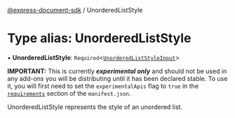 [@express-document-sdk](../overview.md) / UnorderedListStyle

# Type alias: UnorderedListStyle

• **UnorderedListStyle**: `Required`<[`UnorderedListStyleInput`](../interfaces/UnorderedListStyleInput.md)\>

<InlineAlert slots="text" variant="warning"/>

**IMPORTANT:** This is currently ***experimental only*** and should not be used in any add-ons you will be distributing until it has been declared stable. To use it, you will first need to set the `experimentalApis` flag to `true` in the [`requirements`](../../../manifest/index.md#requirements) section of the `manifest.json`.

UnorderedListStyle represents the style of an unordered list.
